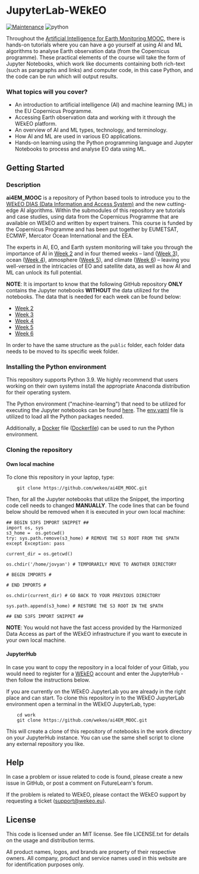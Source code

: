 # JupyterLab-WEkEO

[![Maintenance](https://img.shields.io/badge/Maintained%3F-yes-green.svg)](https://github.com/wekeo/ai4EM_MOOC/graphs/commit-activity)
![python](https://img.shields.io/badge/python-3.8-blue)


Throughout the [Artificial Intelligence for Earth Monitoring MOOC](https://www.futurelearn.com/courses/artificial-intelligence-for-earth-monitoring), there is hands-on tutorials where you can have a go yourself at using AI and ML algorithms to analyse Earth observation data (from the Copernicus programme). These practical elements of the course will take the form of Jupyter Notebooks, which work like documents containing both rich-text (such as paragraphs and links) and computer code, in this case Python, and the code can be run which will output results.

### What topics will you cover?

* An introduction to artificial intelligence (AI) and machine learning (ML) in the EU Copernicus Programme.
* Accessing Earth observation data and working with it through the WEkEO platform.
* An overview of AI and ML types, technology, and terminology.
* How AI and ML are used in various EO applications.
* Hands-on learning using the Python programming language and Jupyter Notebooks to process and analyse EO data using ML.

## Getting Started

### Description

**ai4EM_MOOC** is a repository of Python based tools to introduce you to the [WEkEO DIAS (Data Information and Access System)](https://wekeo.eu/) and the new cutting-edge AI algorithms. Within the submodules of this repository are tutorials and case studies, using data from the Copernicus Programme that are available on WEkEO and written by expert trainers. This course is funded by the Copernicus Programme and has been put together by EUMETSAT, ECMWF, Mercator Ocean International and the EEA.

The experts in AI, EO, and Earth system monitoring will take you through the importance of AI in [Week 2](https://github.com/wekeo/ai4EM_MOOC/blob/main/2_ai4eo) and in four themed weeks – land ([Week 3](https://github.com/wekeo/ai4EM_MOOC/blob/main/3_land)), ocean ([Week 4](https://github.com/wekeo/ai4EM_MOOC/blob/main/4_ocean)), atmosphere ([Week 5](https://github.com/wekeo/ai4EM_MOOC/blob/main/5_atmosphere)), and climate ([Week 6](https://github.com/wekeo/ai4EM_MOOC/blob/main/6_climate)) – leaving you well-versed in the intricacies of EO and satellite data, as well as how AI and ML can unlock its full potential. 

**NOTE**: It is important to know that the following GitHub repository **ONLY** contains the Jupyter notebooks **WITHOUT** the data utilized for the notebooks. The data that is needed for each week can be found below:

* [Week 2](https://wekeo-files.apps.mercator.dpi.wekeo.eu/s/iqMwt7Zz8isxg2K)
* [Week 3](https://wekeo-files.apps.mercator.dpi.wekeo.eu/s/A2wnqLpAAHnKByt)
* [Week 4](https://wekeo-files.apps.mercator.dpi.wekeo.eu/s/teTmKxmA2eSMssp)
* [Week 5](https://wekeo-files.apps.mercator.dpi.wekeo.eu/s/E2prXaiWQNXWrbS)
* [Week 6](https://wekeo-files.apps.mercator.dpi.wekeo.eu/s/FjK8Z9tyzjnWRKX)

In order to have the same structure as the `public` folder, each folder data needs to be moved to its specific week folder. 

### Installing the Python environment

This repository supports Python 3.9. We highly recommend that users working on their own systems install the appropriate Anaconda distribution for their operating system. 

The Python environment ("machine-learning") that need to be utilized for executing the Jupyter notebooks can be found [here](https://github.com/wekeo/ai4EM_MOOC/blob/main/env.yaml). The [env.yaml](https://github.com/wekeo/ai4EM_MOOC/blob/main/env.yaml) file is utilized to load all the Python packages needed.

Additionally, a [Docker](https://github.com/wekeo/ai4EM_MOOC/blob/main/Dockerfile) file ([Dockerfile](https://github.com/wekeo/ai4EM_MOOC/blob/main/Dockerfile)) can be used to run the Python environment. 

### Cloning the repository

#### Own local machine

To clone this repository in your laptop, type:

``` shell
    git clone https://github.com/wekeo/ai4EM_MOOC.git
```

Then, for all the Jupyter notebooks that utilize the Snippet, the importing code cell needs to changed **MANUALLY**. The code lines that can be found below should be removed when it is executed in your own local machine:

```
## BEGIN S3FS IMPORT SNIPPET ##
import os, sys
s3_home =  os.getcwd()
try: sys.path.remove(s3_home) # REMOVE THE S3 ROOT FROM THE $PATH
except Exception: pass

current_dir = os.getcwd()

os.chdir('/home/jovyan') # TEMPORARILY MOVE TO ANOTHER DIRECTORY

# BEGIN IMPORTS #

# END IMPORTS #

os.chdir(current_dir) # GO BACK TO YOUR PREVIOUS DIRECTORY

sys.path.append(s3_home) # RESTORE THE S3 ROOT IN THE $PATH

## END S3FS IMPORT SNIPPET ##
```

**NOTE**: You would not have the fast access provided by the Harmonized Data Access as part of the WEkEO infrastructure if you want to execute in your own local machine.

#### JupyterHub

In case you want to copy the repository in a local folder of your Gitlab, you would need to register for a [WEkEO](www.wekeo.eu) account and enter the JupyterHub - then follow the instructions below.

If you are currently on the WEkEO JupyterLab you are already in the right place and can start. To clone this repository in to the WEkEO JupyterLab environment open a terminal in the WEkEO JupyterLab, type:

``` shell
    cd work
    git clone https://github.com/wekeo/ai4EM_MOOC.git
```

This will create a clone of this repository of notebooks in the work directory on your JupyterHub instance. You can use the same shell script to clone any external repository you like.


## Help

In case a problem or issue related to code is found, please create a new issue in GitHub, or post a comment on FutureLearn's forum.

If the problem is related to WEkEO, please contact the WEkEO support by requesting a ticket ([support@wekeo.eu](support@wekeo.eu)).

## License

This code is licensed under an MIT license. See file LICENSE.txt for details on the usage and distribution terms.

All product names, logos, and brands are property of their respective owners. All company, product and service names used in this website are for identification purposes only.
